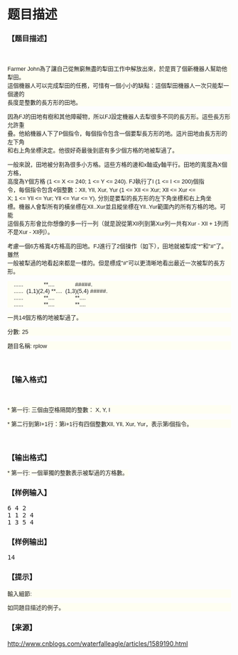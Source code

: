 # 题目描述


<h3>
	【题目描述】
</h3>
<p>
	<br/>
</p>
<p style="font-family:&#39;Hiragino Sans GB W3&#39;, sans-serif;margin-left:auto;font-size:12.800000190734863px;text-align:left;background-color:#FEFEF2;">
	Farmer John為了讓自己從無窮無盡的犁田工作中解放出來，於是買了個新機器人幫助他犁田。<br/>
這個機器人可以完成犁田的任務，可惜有一個小小的缺點：這個犁田機器人一次只能犁一個邊的<br/>
長度是整數的長方形的田地。
</p>
<p style="font-family:&#39;Hiragino Sans GB W3&#39;, sans-serif;margin-left:auto;font-size:12.800000190734863px;text-align:left;background-color:#FEFEF2;">
	因為FJ的田地有樹和其他障礙物，所以FJ設定機器人去犁很多不同的長方形。這些長方形允許重<br/>
疊。他給機器人下了P個指令，每個指令包含一個要犁長方形的地。這片田地由長方形的左下角<br/>
和右上角坐標決定。他很好奇最後到底有多少個方格的地被犁過了。
</p>
<p style="font-family:&#39;Hiragino Sans GB W3&#39;, sans-serif;margin-left:auto;font-size:12.800000190734863px;text-align:left;background-color:#FEFEF2;">
	一般來說，田地被分割為很多小方格。這些方格的邊和x軸或y軸平行。田地的寬度為X個方格，<br/>
高度為Y個方格 (1 &lt;= X &lt;= 240; 1 &lt;= Y &lt;= 240). FJ執行了I (1 &lt;= I &lt;= 200)個指<br/>
令，每個指令包含4個整數：Xll, Yll, Xur, Yur (1 &lt;= Xll &lt;= Xur; Xll &lt;= Xur &lt;=<br/>
X; 1 &lt;= Yll &lt;= Yur; Yll &lt;= Yur &lt;= Y), 分別是要犁的長方形的左下角坐標和右上角坐<br/>
標。機器人會犁所有的橫坐標在Xll..Xur並且縱坐標在Yll..Yur範圍內的所有方格的地。可能<br/>
這個長方形會比你想像的多一行一列（就是說從第Xll列到第Xur列一共有Xur - Xll + 1列而<br/>
不是Xur - Xll列）。
</p>
<p style="font-family:&#39;Hiragino Sans GB W3&#39;, sans-serif;margin-left:auto;font-size:12.800000190734863px;text-align:left;background-color:#FEFEF2;">
	考慮一個6方格寬4方格高的田地。FJ進行了2個操作（如下），田地就被犁成&#34;*&#34;和&#34;#&#34;了。雖然<br/>
一般被犁過的地看起來都是一樣的。但是標成&#34;#&#34;可以更清晰地看出最近一次被犁的長方形。
</p>
<p style="font-family:&#39;Hiragino Sans GB W3&#39;, sans-serif;margin-left:auto;font-size:12.800000190734863px;text-align:left;background-color:#FEFEF2;">
	    ......             **....             #####.<br/>
    ......  (1,1)(2,4) **....  (1,3)(5,4) #####.<br/>
    ......             **....             **....<br/>
    ......             **....             **....
</p>
<p style="font-family:&#39;Hiragino Sans GB W3&#39;, sans-serif;margin-left:auto;font-size:12.800000190734863px;text-align:left;background-color:#FEFEF2;">
	一共14個方格的地被犁過了。
</p>
<p style="font-family:&#39;Hiragino Sans GB W3&#39;, sans-serif;margin-left:auto;font-size:12.800000190734863px;text-align:left;background-color:#FEFEF2;">
	分數: 25
</p>
<p style="font-family:&#39;Hiragino Sans GB W3&#39;, sans-serif;margin-left:auto;font-size:12.800000190734863px;text-align:left;background-color:#FEFEF2;">
	題目名稱: rplow
</p>
<p>
	<br/>
</p>
<h3>
	【输入格式】
</h3>
<p>
	<br/>
</p>
<p style="font-family:&#39;Hiragino Sans GB W3&#39;, sans-serif;margin-left:auto;font-size:12.800000190734863px;text-align:left;background-color:#FEFEF2;">
	* 第一行: 三個由空格隔開的整數： X, Y, I
</p>
<p style="font-family:&#39;Hiragino Sans GB W3&#39;, sans-serif;margin-left:auto;font-size:12.800000190734863px;text-align:left;background-color:#FEFEF2;">
	* 第二行到第I+1行：第i+1行有四個整數Xll, Yll, Xur, Yur，表示第i個指令。
</p>
<p>
	<br/>
</p>
<h3>
	【输出格式】
</h3>
<p>
	<span style="font-family:&#39;Hiragino Sans GB W3&#39;, sans-serif;font-size:12.800000190734863px;line-height:15.199999809265137px;background-color:#FEFEF2;">* 第一行: 一個單獨的整數表示被犁過的方格數。</span>
</p>
<h3>
	【样例输入】
</h3>
<pre>6 4 2
1 1 2 4
1 3 5 4</pre>
<h3>
	【样例输出】
</h3>
<pre>14</pre>
<h3>
	【提示】
</h3>
<p>
	</p><p style="font-family:&#39;Hiragino Sans GB W3&#39;, sans-serif;margin-left:auto;font-size:12.800000190734863px;text-align:left;background-color:#FEFEF2;">
		輸入細節:
	</p>
	<p style="font-family:&#39;Hiragino Sans GB W3&#39;, sans-serif;margin-left:auto;font-size:12.800000190734863px;text-align:left;background-color:#FEFEF2;">
		如同題目描述的例子。
	</p>
<p></p>
<h3>
	【来源】
</h3>
<p>
	<a href="http://www.cnblogs.com/waterfalleagle/articles/1589190.html">http://www.cnblogs.com/waterfalleagle/articles/1589190.html</a>
</p>
